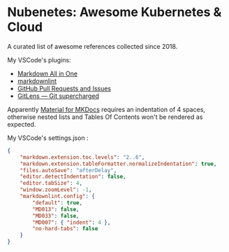 # Nubenetes: Awesome Kubernetes & Cloud

A curated list of awesome references collected since 2018.

My VSCode's plugins:

- [Markdown All in One](https://marketplace.visualstudio.com/items?itemName=yzhang.markdown-all-in-one)
- [markdownlint](https://marketplace.visualstudio.com/items?itemName=DavidAnson.vscode-markdownlint)
- [GitHub Pull Requests and Issues](https://marketplace.visualstudio.com/items?itemName=GitHub.vscode-pull-request-github)
- [GitLens — Git supercharged](https://marketplace.visualstudio.com/items?itemName=DavidAnson.vscode-markdownlint)

Apparently [Material for MKDocs](https://squidfunk.github.io/mkdocs-material/) requires an indentation of 4 spaces, otherwise nested lists and Tables Of Contents won't be rendered as expected.

My VSCode's settings.json :

```json
{
    "markdown.extension.toc.levels": "2..6",
    "markdown.extension.tableFormatter.normalizeIndentation": true,
    "files.autoSave": "afterDelay",
    "editor.detectIndentation": false,
    "editor.tabSize": 4,
    "window.zoomLevel": -1,
    "markdownlint.config": {
        "default": true,
        "MD013": false,
        "MD033": false,
        "MD007": { "indent": 4 },
        "no-hard-tabs": false
    }
}
```
